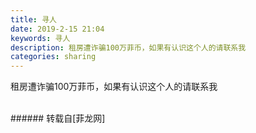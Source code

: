 ```yaml
---
title: 寻人
date: 2019-2-15 21:04
keywords: 寻人
description: 租房遭诈骗100万菲币，如果有认识这个人的请联系我
categories: sharing
---
```

<td class="t_f" id="postmessage_3022820">

租房遭诈骗100万菲币，如果有认识这个人的请联系我<br/>
<img alt="" border="0" class="zoom" data-cf-modified-d4da560214bc30ed15df9138-="" file="http://www.flw.ph/data/appbyme/upload/image/201902/15/DZoVaydSD3jK.jpg" id="aimg_P5Js9" lazyloadthumb="1" onclick="" onmouseover="" src="http://www.flw.ph/data/appbyme/upload/image/201902/15/DZoVaydSD3jK.jpg"/><br/>
<br/>
</td>
###### 转载自[菲龙网]